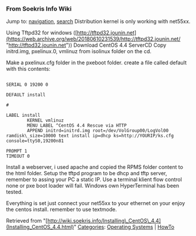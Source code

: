 
### From Soekris Info Wiki



Jump to: [navigation](Installing_CentOS_4.4.html#column-one), [search](Installing_CentOS_4.4.html#searchInput) 
Distribution kernel is only working with net55xx.


Using Tftpd32 for windows ([http://tftpd32.jounin.net](https://web.archive.org/web/20180610231539/http://tftpd32.jounin.net/ "http://tftpd32.jounin.net"))
Download CentOS 4.4 ServerCD
Copy initrd.img, pxelinux.0, vmlinuz from isolinux folder on the cd.


Make a pxelinux.cfg folder in the pxeboot folder.
create a file called default with this contents:




```

SERIAL 0 19200 0

DEFAULT install

#

LABEL install
        KERNEL vmlinuz
        MENU LABEL ^CentOS 4.4 Rescue via HTTP
        APPEND initrd=initrd.img root=/dev/VolGroup00/LogVol00 ramdisk\_size=10000 text install ip=dhcp ks=http://YOURIP/ks.cfg console=ttyS0,19200n81

PROMPT 1
TIMEOUT 0

```

Install a webserver, i used apache and copied the RPMS folder content to the html folder.
Setup the tftpd program to be dhcp and tftp server, remember to assing your PC a static IP.
Use a terminal klient flow control none or pxe boot loader will fail. Windows own HyperTerminal has been tested.


Everything is set just connect your net55xx to your ethernet on your enjoy the centos install. remember to use textmode.





Retrieved from "[http://wiki.soekris.info/Installing\_CentOS\_4.4](Installing_CentOS_4.4.html)"
[Categories](https://web.archive.org/web/20180610231539/http://wiki.soekris.info/Special:Categories "Special:Categories"): [Operating Systems](https://web.archive.org/web/20180610231539/http://wiki.soekris.info/Category:Operating_Systems "Category:Operating Systems") | [HowTo](https://web.archive.org/web/20180610231539/http://wiki.soekris.info/Category:HowTo "Category:HowTo")

 


